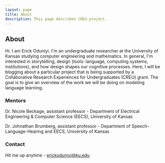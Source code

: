 ```yaml
---
layout: page
title: About
description: This page describes CREU project.
---
```

## About
<p> Hi. I am Erick Oduniyi. I'm an undergraduate researcher at the University of Kansas studying computer engineering and mathematics. In general, I'm interested in storytelling, design (tools: language, computing systems, institutions), and how design shapes our cognitive processes. Here, I will be blogging about a particular project that is being supported by a Collaborative Research Experiences for Undergraduates (CREU) grant. The goal is to give an overview of the work we will be doing on modeling language learning. </p>

### Mentors
<p> Dr. Nicole Beckage, assistant professor - Department of Electrical Engineering & Computer Science (EECS), University of Kansas  </p>
<p> Dr. Johnathan Brumberg, assistant professor - Department of Speech-Language-Hearing and EECS, University of Kansas </p>

### Contact
Hit me up anytime - erickoduniyi@ku.edu
